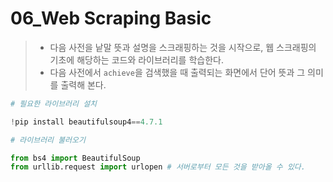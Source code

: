 # 06_Web Scraping Basic

> - 다음 사전을 낱말 뜻과 설명을 스크래핑하는 것을 시작으로, 웹 스크래핑의 기초에 해당하는 코드와 라이브러리를 학습한다.
> - 다음 사전에서 `achieve`을 검색했을 때 출력되는 화면에서 단어 뜻과 그 의미를 출력해 본다.  

```python
# 필요한 라이브러리 설치

!pip install beautifulsoup4==4.7.1

# 라이브러리 불러오기

from bs4 import BeautifulSoup
from urllib.request import urlopen # 서버로부터 모든 것을 받아올 수 있다.
```

